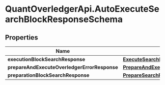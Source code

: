 # QuantOverledgerApi.AutoExecuteSearchBlockResponseSchema

## Properties

Name | Type | Description | Notes
------------ | ------------- | ------------- | -------------
**executionBlockSearchResponse** | [**ExecuteSearchBlockResponse**](ExecuteSearchBlockResponse.md) |  | [optional] 
**prepareAndExecuteOverledgerErrorResponse** | [**PrepareAndExecuteOverledgerErrorResponse**](PrepareAndExecuteOverledgerErrorResponse.md) |  | [optional] 
**preparationBlockSearchResponse** | [**PrepareSearchResponseSchema**](PrepareSearchResponseSchema.md) |  | [optional] 


